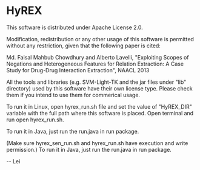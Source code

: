 HyREX
=====

This software is distributed under Apache License 2.0.

Modification, redistribution or any other usage of this software is permitted without any restriction, given that the following paper is cited:

Md. Faisal Mahbub Chowdhury and Alberto Lavelli, "Exploiting Scopes of Negations and Heterogeneous Features for Relation Extraction: A Case Study for Drug-Drug Interaction Extraction", NAACL 2013

All the tools and libraries (e.g. SVM-Light-TK and the jar files under "lib" directory) used by this software have their own license type. Please check them if you intend to use them for commerical usage.

To run it in Linux, open hyrex_run.sh file and set the value of "HyREX_DIR" variable with the full path where this software is placed. Open terminal and run open hyrex_run.sh.

To run it in Java, just run the run.java in run package.

(Make sure hyrex_sen_run.sh and hyrex_run.sh have execution and write permission.) To run it in Java, just run the run.java in run package.

-- Lei
